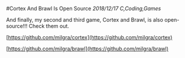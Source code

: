 #Cortex And Brawl Is Open Source
_2018/12/17 C,Coding,Games_

And finally, my second and third game, Cortex and Brawl, is also open-source!!! Check them out.

[https://github.com/milgra/cortex](https://github.com/milgra/cortex)

[https://github.com/milgra/brawl](https://github.com/milgra/brawl)
